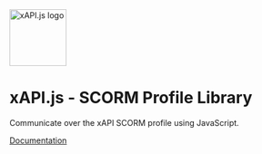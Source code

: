 <img width="100" src="https://avatars3.githubusercontent.com/u/65084607?s=200&v=4" alt="xAPI.js logo">

# xAPI.js - SCORM Profile Library

Communicate over the xAPI SCORM profile using JavaScript.

[Documentation](https://www.xapijs.dev/scorm-profile-library/getting-started)
